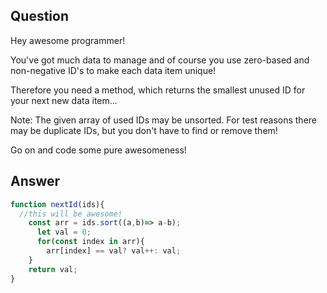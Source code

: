 ## Question
Hey awesome programmer!

You've got much data to manage and of course you use zero-based and non-negative ID's to make each data item unique!

Therefore you need a method, which returns the smallest unused ID for your next new data item...

Note: The given array of used IDs may be unsorted. For test reasons there may be duplicate IDs, but you don't have to find or remove them!

Go on and code some pure awesomeness!

## Answer
``` javascript 
function nextId(ids){
  //this will be awesome!
    const arr = ids.sort((a,b)=> a-b);
      let val = 0;
      for(const index in arr){
        arr[index] == val? val++: val;
    }
    return val;
}
```
